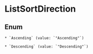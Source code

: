 
# ListSortDirection

## Enum


    * `Ascending` (value: `"Ascending"`)

    * `Descending` (value: `"Descending"`)



